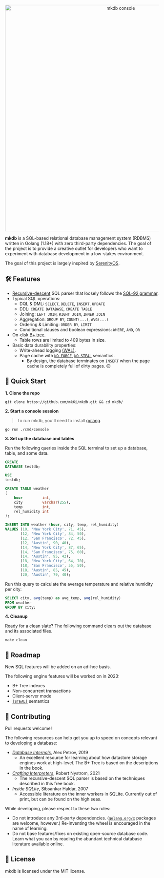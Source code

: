 <p align="center"><img width="742" alt="mkdb console" src="https://user-images.githubusercontent.com/2894330/232939901-d92bf2e4-b4d0-4aa4-80a9-70ecf8a9753e.png"></p>

**mkdb** is a SQL-based relational database management system (RDBMS) written in Golang (1.18+) with zero third-party
dependencies. The goal of the project is to provide a creative outlet for developers who want to experiment with
database development in a low-stakes environment.

The goal of this project is largely inspired by [SerenityOS](https://serenityos.org/).

## 🛠️ Features

- [Recursive-descent](https://en.wikipedia.org/wiki/Recursive_descent_parser) SQL parser that loosely follows
  the [SQL-92 grammar](https://ronsavage.github.io/SQL/sql-92.bnf.html).
- Typical SQL operations:
    - DQL & DML: `SELECT`, `DELETE`, `INSERT`, `UPDATE`
    - DDL: `CREATE DATABASE`, `CREATE TABLE`
    - Joining: `LEFT JOIN`, `RIGHT JOIN`, `INNER JOIN`
    - Aggregation: `GROUP BY`, `COUNT(...)`, `AVG(...)`
    - Ordering & Limiting: `ORDER BY`, `LIMIT`
    - Conditional clauses and boolean expressions: `WHERE`, `AND`, `OR`
- On-disk [B+ tree](https://en.wikipedia.org/wiki/B%2B_tree).
  -  Table rows are limited to 409 bytes in size.
- Basic data durability properties:
    - Write-ahead logging [(WAL)](https://en.wikipedia.org/wiki/Write-ahead_logging).
    - Page cache
      with [`NO FORCE`](http://www.cs.rpi.edu/~sibel/csci4380/spring2016/course_notes/transactions_durability.html#no-force), [`NO STEAL`](http://www.cs.rpi.edu/~sibel/csci4380/spring2016/course_notes/transactions_durability.html#no-steal)
      semantics.
        - By design, the database terminates on `INSERT` when the page cache is completely full of dirty pages. 🙃

## 🔎 Quick Start

**1. Clone the repo**

```shell
git clone https://github.com/mk6i/mkdb.git && cd mkdb/
```

**2. Start a console session**

> To run mkdb, you'll need to install [golang](https://go.dev/doc/install).

```shell
go run ./cmd/console
```

**3. Set up the database and tables**

Run the following queries inside the SQL terminal to set up a database, table, and some data.

```sql
CREATE
DATABASE testdb;

USE
testdb;

CREATE TABLE weather
(
    hour         int,
    city         varchar(255),
    temp         int,
    rel_humidity int
);

INSERT INTO weather (hour, city, temp, rel_humidity)
VALUES (10, 'New York City', 71, 45),
       (12, 'New York City', 84, 50),
       (12, 'San Francisco', 72, 45),
       (12, 'Austin', 90, 40),
       (14, 'New York City', 87, 65),
       (14, 'San Francisco', 75, 60),
       (14, 'Austin', 95, 42),
       (18, 'New York City', 64, 70),
       (18, 'San Francisco', 55, 50),
       (18, 'Austin', 85, 45),
       (20, 'Austin', 79, 40);
```

Run this query to calculate the average temperature and relative humidity per city:

```sql
SELECT city, avg(temp) as avg_temp, avg(rel_humidity)
FROM weather
GROUP BY city;
```

**4. Cleanup**

Ready for a clean slate? The following command clears out the database and its associated files.

```shell
make clean
```

## 🧭 Roadmap

New SQL features will be added on an ad-hoc basis. 

The following engine features will be worked on in 2023:

- B+ Tree indexes
- Non-concurrent transactions
- Client-server mode
- [`[STEAL]`](http://www.cs.rpi.edu/~sibel/csci4380/spring2016/course_notes/transactions_durability.html#steal) semantics

## 🙌 Contributing

Pull requests welcome!

The following resources can help get you up to speed on concepts relevant to developing a database:

- [*Database Internals*](https://www.amazon.com/Database-Internals-Deep-Distributed-Systems/dp/1492040347), Alex Petrov, 2019
  -  An excellent resource for learning about how datastore storage engines work at high-level. The B+ Tree is based on the descriptions in the book.
- [*Crafting Interpreters*](https://craftinginterpreters.com/), Robert Nystrom, 2021
  - The recursive-descent SQL parser is based on the techniques described in this free book.
- *Inside SQLite*, Sibsankar Haldar, 2007
  - Accessible literature on the inner workers in SQLite. Currently out of print, but can be found on the high seas.

While developing, please respect to these two rules:

- Do not introduce any 3rd-party dependencies. ([`golang.org/x`](https://pkg.go.dev/golang.org/x) packages are welcome, however.) Re-inventing the wheel is encouraged in the name of learning.
- Do not base features/fixes on existing open-source database code. Learn what you can by reading the abundant technical database literature available online.

## 📄  License

mkdb is licensed under the MIT license.
